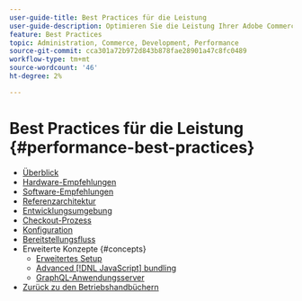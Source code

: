 ```yaml
---
user-guide-title: Best Practices für die Leistung
user-guide-description: Optimieren Sie die Leistung Ihrer Adobe Commerce-Produktionsbereitstellung mithilfe dieser Empfehlungen.
feature: Best Practices
topic: Administration, Commerce, Development, Performance
source-git-commit: cca301a72b972d843b878fae28901a47c8fc0489
workflow-type: tm+mt
source-wordcount: '46'
ht-degree: 2%

---
```



# Best Practices für die Leistung {#performance-best-practices}

- [Überblick](overview.md)
- [Hardware-Empfehlungen](hardware.md)
- [Software-Empfehlungen](software.md)
- [Referenzarchitektur](reference-architecture.md)
- [Entwicklungsumgebung](development-environment.md)
- [Checkout-Prozess](high-throughput-order-processing.md)
- [Konfiguration](configuration.md)
- [Bereitstellungsfluss](deployment-flow.md)
- Erweiterte Konzepte {#concepts}
   - [Erweitertes Setup](advanced-setup.md)
   - [Advanced [!DNL JavaScript] bundling](advanced-js-bundling.md)
   - [GraphQL-Anwendungsserver](application-server.md)
- [Zurück zu den Betriebshandbüchern](https://experienceleague.adobe.com/docs/commerce-operations/operational-guides/home.html?lang=de)
